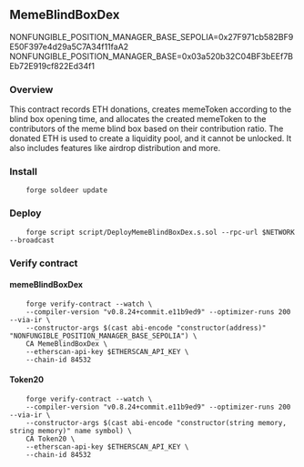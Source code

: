 ## MemeBlindBoxDex
NONFUNGIBLE_POSITION_MANAGER_BASE_SEPOLIA=0x27F971cb582BF9E50F397e4d29a5C7A34f11faA2
NONFUNGIBLE_POSITION_MANAGER_BASE=0x03a520b32C04BF3bEEf7BEb72E919cf822Ed34f1

### Overview
This contract records ETH donations, creates memeToken according to the blind box opening time, and allocates the created memeToken to the contributors of the meme blind box based on their contribution ratio. The donated ETH is used to create a liquidity pool, and it cannot be unlocked. It also includes features like airdrop distribution and more.

### Install
```
    forge soldeer update
```

### Deploy
```
    forge script script/DeployMemeBlindBoxDex.s.sol --rpc-url $NETWORK --broadcast
```

### Verify contract
#### memeBlindBoxDex
``` 
    forge verify-contract --watch \
    --compiler-version "v0.8.24+commit.e11b9ed9" --optimizer-runs 200 --via-ir \
    --constructor-args $(cast abi-encode "constructor(address)" "NONFUNGIBLE_POSITION_MANAGER_BASE_SEPOLIA") \
    CA MemeBlindBoxDex \
    --etherscan-api-key $ETHERSCAN_API_KEY \
    --chain-id 84532
```

#### Token20
```
    forge verify-contract --watch \
    --compiler-version "v0.8.24+commit.e11b9ed9" --optimizer-runs 200 --via-ir \
    --constructor-args $(cast abi-encode "constructor(string memory, string memory)" name symbol) \
    CA Token20 \
    --etherscan-api-key $ETHERSCAN_API_KEY \
    --chain-id 84532
```